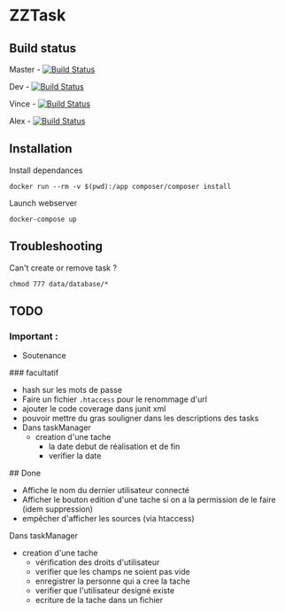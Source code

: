 
# ZZTask

## Build status

Master - [![Build Status](https://travis-ci.org/vmizoules/zztasks.svg?branch=master)](https://travis-ci.org/vmizoules/zztasks)

Dev - [![Build Status](https://travis-ci.org/vmizoules/zztasks.svg?branch=dev)](https://travis-ci.org/vmizoules/zztasks)

Vince - [![Build Status](https://travis-ci.org/vmizoules/zztasks.svg?branch=vince)](https://travis-ci.org/vmizoules/zztasks)

Alex - [![Build Status](https://travis-ci.org/vmizoules/zztasks.svg?branch=alex)](https://travis-ci.org/vmizoules/zztasks)

## Installation

Install dependances

    docker run --rm -v $(pwd):/app composer/composer install

Launch webserver

    docker-compose up

## Troubleshooting

Can't create or remove task ?

    chmod 777 data/database/*

## TODO

### Important :

  * Soutenance

### facultatif

  * hash sur les mots de passe
  * Faire un fichier `.htaccess` pour le renommage d'url
  * ajouter le code coverage dans junit xml
  * pouvoir mettre du gras souligner dans les descriptions des tasks
  * Dans taskManager
    * creation d'une tache 
      * la date debut de réalisation et de fin 
      * verifier la date

## Done

  * Affiche le nom du dernier utilisateur connecté
  * Afficher le bouton edition d'une tache si on a la permission de le faire (idem suppression)
  * empêcher d'afficher les sources (via htaccess)

Dans taskManager
  * creation d'une tache 
    * vérification des droits d'utilisateur 
    * verifier que les champs ne soient pas vide  
    * enregistrer la personne qui a cree la tache
    * verifier que l'utilisateur designé existe
    * ecriture de la tache dans un fichier 
  
